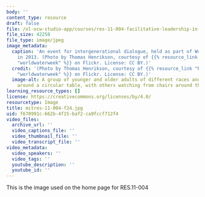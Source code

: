 ```yaml
---
body: ''
content_type: resource
draft: false
file: /ol-ocw-studio-app/courses/res-11-004-facilitative-leadership-in-the-public-sector-fall-2024/mitres-11-004-f24.jpg
file_size: 42258
file_type: image/jpeg
image_metadata:
  caption: 'An event for intergenerational dialogue, held as part of World Water Week
    in 2013. (Photo by Thomas Henrikson, courtesy of {{% resource_link "bab37e8d-8a30-477c-9c84-0496ded0bbb4"
    "worldwaterweek" %}} on Flickr. License: CC BY.)'
  credit: '(Photo by Thomas Henrikson, courtesy of {{% resource_link "bab37e8d-8a30-477c-9c84-0496ded0bbb4"
    "worldwaterweek" %}} on Flickr. License: CC BY.)'
  image-alt: A group of younger and older adults of different races and genders, sitting
    around a circular table, with others watching from chairs around the periphery.
learning_resource_types: []
license: https://creativecommons.org/licenses/by/4.0/
resourcetype: Image
title: mitres-11-004-f24.jpg
uid: f670991c-662b-4f15-baf2-ca9fccf712f4
video_files:
  archive_url: ''
  video_captions_file: ''
  video_thumbnail_file: ''
  video_transcript_file: ''
video_metadata:
  video_speakers: ''
  video_tags: ''
  youtube_description: ''
  youtube_id: ''
---
```

This is the image used on the home page for RES.11-004